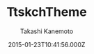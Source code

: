 ---
title: TtskchTheme
github: https://github.com/ttskch/jekyll-ttskch-theme
demo: https://ttskch.github.io/jekyll-ttskch-theme/
author: Takashi Kanemoto
ssg:
  - Jekyll
cms:
  - No Cms
date: 2015-01-23T10:41:56.000Z
description: A simple and customizable theme for Jekyll.
stale: true
draft: true
---